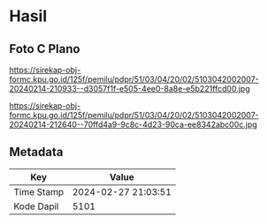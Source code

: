 # Hasil

## Foto C Plano

https://sirekap-obj-formc.kpu.go.id/125f/pemilu/pdpr/51/03/04/20/02/5103042002007-20240214-210933--d3057f1f-e505-4ee0-8a8e-e5b221ffcd00.jpg

https://sirekap-obj-formc.kpu.go.id/125f/pemilu/pdpr/51/03/04/20/02/5103042002007-20240214-212640--70ffd4a9-9c8c-4d23-90ca-ee8342abc00c.jpg


## Metadata

| Key        | Value               |
| ---------- | ------------------- |
| Time Stamp | 2024-02-27 21:03:51 |
| Kode Dapil | 5101                |



